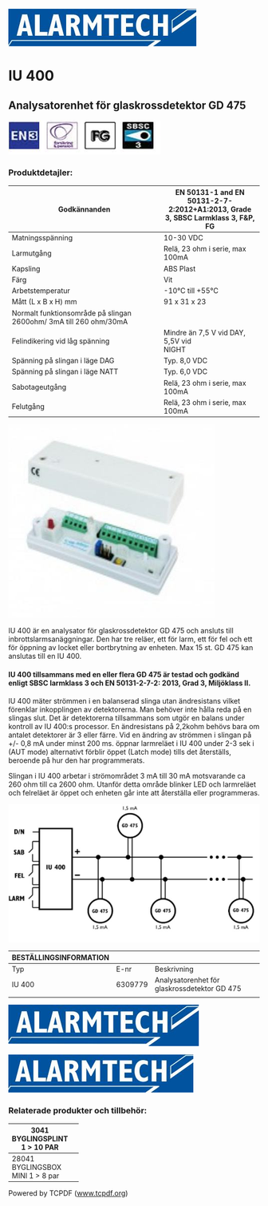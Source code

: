 ![](_page_0_Picture_1.jpeg)

# IU 400

## Analysatorenhet för glaskrossdetektor GD 475

![](_page_0_Picture_4.jpeg)

### **Produktdetajler:**

| Godkännanden                                                      | EN 50131-1 and EN<br>50131-2-7-2:2012+A1:2013, Grade<br>3, SBSC Larmklass 3, F&P, FG |
|-------------------------------------------------------------------|--------------------------------------------------------------------------------------|
| Matningsspänning                                                  | 10-30 VDC                                                                            |
| Larmutgång                                                        | Relä, 23 ohm i serie, max 100mA                                                      |
| Kapsling                                                          | ABS Plast                                                                            |
| Färg                                                              | Vit                                                                                  |
| Arbetstemperatur                                                  | -10°C till +55°C                                                                     |
| Mått (L x B x H) mm                                               | 91 x 31 x 23                                                                         |
| Normalt funktionsområde på slingan 2600ohm/ 3mA till 260 ohm/30mA |                                                                                      |
| Felindikering vid låg spänning                                    | Mindre än 7,5 V vid DAY, 5,5V vid<br>NIGHT                                           |
| Spänning på slingan i läge DAG                                    | Typ. 8,0 VDC                                                                         |
| Spänning på slingan i läge NATT                                   | Typ. 6,0 VDC                                                                         |
| Sabotageutgång                                                    | Relä, 23 ohm i serie, max 100mA                                                      |
| Felutgång                                                         | Relä, 23 ohm i serie, max 100mA                                                      |

![](_page_0_Picture_7.jpeg)

IU 400 är en analysator för glaskrossdetektor GD 475 och ansluts till inbrottslarmsanäggningar. Den har tre reläer, ett för larm, ett för fel och ett för öppning av locket eller bortbrytning av enheten. Max 15 st. GD 475 kan anslutas till en IU 400.

#### **IU 400 tillsammans med en eller flera GD 475 är testad och godkänd enligt SBSC larmklass 3 och EN 50131-2-7-2: 2013, Grad 3, Miljöklass II.**

IU 400 mäter strömmen i en balanserad slinga utan ändresistans vilket förenklar inkopplingen av detektorerna. Man behöver inte hålla reda på en slingas slut. Det är detektorerna tillsammans som utgör en balans under kontroll av IU 400:s processor. En ändresistans på 2,2kohm behövs bara om antalet detektorer är 3 eller färre. Vid en ändring av strömmen i slingan på +/- 0,8 mA under minst 200 ms. öppnar larmreläet i IU 400 under 2-3 sek i (AUT mode) alternativt förblir öppet (Latch mode) tills det återställs, beroende på hur den har programmerats.

Slingan i IU 400 arbetar i strömområdet 3 mA till 30 mA motsvarande ca 260 ohm till ca 2600 ohm. Utanför detta område blinker LED och larmreläet och felreläet är öppet och enheten går inte att återställa eller programmeras.

![](_page_0_Figure_12.jpeg)

| BESTÄLLINGSINFORMATION |         |                                              |
|------------------------|---------|----------------------------------------------|
| Typ                    | E-nr    | Beskrivning                                  |
| IU 400                 | 6309779 | Analysatorenhet för glaskrossdetektor GD 475 |
|                        |         |                                              |

![](_page_1_Picture_1.jpeg)

![](_page_2_Picture_1.jpeg)

### **Relaterade produkter och tillbehör:**

| 3041<br>BYGLINGSPLINT<br>1 > 10 PAR    |  |
|----------------------------------------|--|
| 28041<br>BYGLINGSBOX<br>MINI 1 > 8 par |  |

Powered by TCPDF (www.tcpdf.org)
